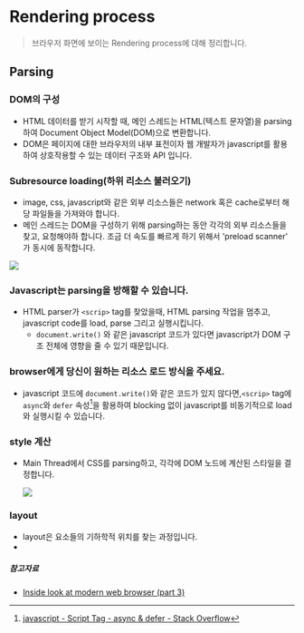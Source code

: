 # Rendering process

> 브라우저 화면에 보이는 Rendering process에 대해 정리합니다.

## Parsing

### DOM의 구성

- HTML 데이터를 받기 시작할 때, 메인 스레드는 HTML(텍스트 문자열)을 parsing 하여 Document Object Model(DOM)으로 변환합니다.
- DOM은 페이지에 대한 브라우저의 내부 표전이자 웹 개발자가 javascript를 활용하여 상호작용할 수 있는 데이터 구조와 API 입니다.

### Subresource loading(하위 리소스 불러오기)

- image, css, javascript와 같은 외부 리소스들은 network 혹은 cache로부터 해당 파일들을 가져와야 합니다.
- 메인 스레드는 DOM을 구성하기 위해 parsing하는 동안 각각의 외부 리소스들을 찾고, 요청해야하 합니다. 조금 더 속도를 빠르게 하기 위해서 'preload scanner' 가 동시에 동작합니다.

[<img src='https://developers.google.com/web/updates/images/inside-browser/part3/dom.png'/>]()

### Javascript는 parsing을 방해할 수 있습니다.

- HTML parser가 `<scrip>` tag를 찾았을때, HTML parsing 작업을 멈추고, javascript code를 load, parse 그리고 실행시킵니다.
  - `document.write()` 와 같은 javascript 코드가 있다면 javascript가 DOM 구조 전체에 영향을 줄 수 있기 때문입니다.

### browser에게 당신이 원하는 리소스 로드 방식을 주세요.

- javascript 코드에 `document.write()`와 같은 코드가 있지 않다면,`<scrip>` tag에 `async`와 `defer` 속성[^1]을 활용하여 blocking 없이 javascript를 비동기적으로 load와 실행시킬 수 있습니다.

### style 계산

- Main Thread에서 CSS를 parsing하고, 각각에 DOM 노드에 계산된 스타일을 결정합니다.

  [<img src='https://developers.google.com/web/updates/images/inside-browser/part3/computedstyle.png'/>]()

### layout

- layout은 요소들의 기하학적 위치를 찾는 과정입니다.
-

##### 참고자료

- [Inside look at modern web browser (part 3)](https://developers.google.com/web/updates/2018/09/inside-browser-part3)

  [^1]: [javascript - Script Tag - async & defer - Stack Overflow](https://stackoverflow.com/questions/10808109/script-tag-async-defer)
